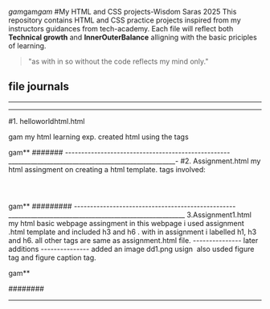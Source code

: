 ﻿*gam*gam*gam*
#My HTML and CSS projects-Wisdom Saras 2025
This repository contains HTML and CSS practice projects inspired from my instructors guidances from tech-academy.
Each file will reflect both **Technical growth** and **InnerOuterBalance** alligning with the basic priciples of learning.

>"as with in so without  the code reflects my mind only."

file journals
------------------------------------------------------
--------------------------------------------------
_________________________________________________
#1. helloworldhtml.html 

gam
my html learning exp. created html using the tags 
<!DOCTYPE.html>
<html></html>
<title></title>
<p></p>
<strong></strong>
gam**
#######
---------------------------------------------------
____________________________________________________-
#2. Assignment.html
 my html assingment on creating a html template.
 tags involved:
 <!DOCTYPE html>
<html lang="eng">
    <head> 
    </head>
    <body></body>
    <header></header>
    <h1></h1>
    <main></main>
    <footer></footer>
    <small></small>
</html>
gam**
#########
--------------------------------------------------
_______________________________________________________
3.Assignment1.html
my html basic webpage assingment 
in this webpage i used assignment .html template 
and included h3 and h6 . 
with in assignment i labelled h1, h3 and h6.
 all other tags are same as assignment.html file. 
---------------
 later additions
---------------
 added an image dd1.png usign <img> 
 also usded figure tag and figure caption tag.

 gam**

 ########
 _________________________________________________________
